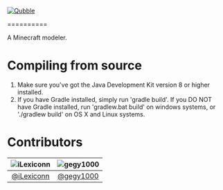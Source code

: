 [<img src="http://i.imgur.com/ME0Xz0r.png" alt="Qubble" align="center"/>](https://github.com/iLexiconn/Qubble)

==========

A Minecraft modeler.

Compiling from source
==========
1. Make sure you've got the Java Development Kit version 8 or higher installed.
2. If you have Gradle installed, simply run 'gradle build'. If you DO NOT have Gradle installed, run 'gradlew.bat build' on windows systems, or './gradlew build' on OS X and Linux systems.

Contributors
==========
|![iLexiconn](https://avatars0.githubusercontent.com/u/5201999?v=3&s=125)|![gegy1000](https://avatars0.githubusercontent.com/u/5172118?v=3&s=125)|
|:--------:|:--------:|
| [@iLexiconn](https://github.com/iLexiconn) | [@gegy1000](https://github.com/gegy1000) |
